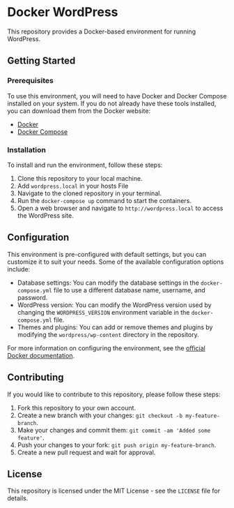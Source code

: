 # Docker WordPress

This repository provides a Docker-based environment for running WordPress.

## Getting Started

### Prerequisites

To use this environment, you will need to have Docker and Docker Compose installed on your system. If you do not already have these tools installed, you can download them from the Docker website:

- [Docker](https://www.docker.com/products/docker-desktop)
- [Docker Compose](https://docs.docker.com/compose/install/)

### Installation

To install and run the environment, follow these steps:

1. Clone this repository to your local machine.
2. Add `wordpress.local` in your hosts File
2. Navigate to the cloned repository in your terminal.
3. Run the `docker-compose up` command to start the containers.
4. Open a web browser and navigate to `http://wordpress.local` to access the WordPress site.

## Configuration

This environment is pre-configured with default settings, but you can customize it to suit your needs. Some of the available configuration options include:

- Database settings: You can modify the database settings in the `docker-compose.yml` file to use a different database name, username, and password.
- WordPress version: You can modify the WordPress version used by changing the `WORDPRESS_VERSION` environment variable in the `docker-compose.yml` file.
- Themes and plugins: You can add or remove themes and plugins by modifying the `wordpress/wp-content` directory in the repository.

For more information on configuring the environment, see the [official Docker documentation](https://docs.docker.com/compose/wordpress/).

## Contributing

If you would like to contribute to this repository, please follow these steps:

1. Fork this repository to your own account.
2. Create a new branch with your changes: `git checkout -b my-feature-branch`.
3. Make your changes and commit them: `git commit -am 'Added some feature'`.
4. Push your changes to your fork: `git push origin my-feature-branch`.
5. Create a new pull request and wait for approval.

## License

This repository is licensed under the MIT License - see the `LICENSE` file for details.